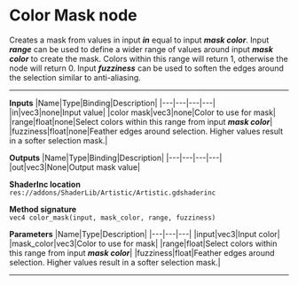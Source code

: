 # Color Mask node
Creates a mask from values in input <b><i>in</i></b> equal to input <b><i>mask color</i></b>. Input <b><i>range</i></b> can be used to define a wider range of values around input <b><i>mask color</i></b> to create the mask. Colors within this range will return 1, otherwise the node will return 0. Input <b><i>fuzziness</i></b> can be used to soften the edges around the selection similar to anti-aliasing.
<hr>

**Inputs**
|Name|Type|Binding|Description|
|---|---|---|---|
|in|vec3|none|Input value|
|color mask|vec3|none|Color to use for mask|
|range|float|none|Select colors within this range from input <b><i>mask color</i></b>|
|fuzziness|float|none|Feather edges around selection. Higher values result in a softer selection mask.|
  
**Outputs**
|Name|Type|Binding|Description|
|---|---|---|---|
|out|vec3|None|Output mask value|

**ShaderInc location**
<br>`res://addons/ShaderLib/Artistic/Artistic.gdshaderinc`

**Method signature**
<br>`vec4 color_mask(input, mask_color, range, fuzziness)`

**Parameters**
|Name|Type|Description|
|---|---|---|
|input|vec3|Input color|
|mask_color|vec3|Color to use for mask|
|range|float|Select colors within this range from input <b><i>mask color</i></b>|
|fuzziness|float|Feather edges around selection. Higher values result in a softer selection mask.|
___